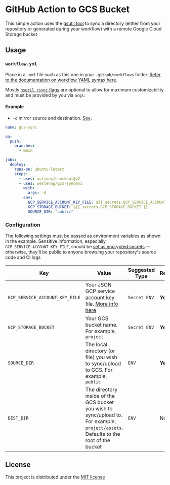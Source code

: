 # GitHub Action to GCS Bucket

This simple action uses the [gsutil tool](https://cloud.google.com/storage/docs/gsutil) to sync a directory (either from your repository or generated during your workflow) with a remote Google Cloud Storage bucket

## Usage

### `workflow.yml`

Place in a `.yml` file such as this one in your `.github/workflows` folder. [Refer to the documentation on workflow YAML syntax here](https://help.github.com/en/articles/workflow-syntax-for-github-actions).

Mostly [`gsutil rsync` flags](https://cloud.google.com/storage/docs/gsutil/commands/rsync) are optional to allow for maximum customizability and must be provided by you via `args:`

#### Example

- `-d` mirror source and destination. [See](https://cloud.google.com/storage/docs/gsutil/commands/rsync#using--d-option-with-caution-to-mirror-source-and-destination).

```yaml
name: gcs-sync

on:
  push:
    branches:
      - main

jobs:
  deploy:
    runs-on: ubuntu-latest
    steps:
      - uses: actions/checkout@v2
      - uses: weslenng/gcs-sync@v1
        with:
          args: -d
        env:
          GCP_SERVICE_ACCOUNT_KEY_FILE: ${{ secrets.GCP_SERVICE_ACCOUNT_KEY_FILE }}
          GCP_STORAGE_BUCKET: ${{ secrets.GCP_STORAGE_BUCKET }}
          SOURCE_DIR: "public"
```

### Configuration

The following settings must be passed as environment variables as shown in the example. Sensitive information, especially `GCP_SERVICE_ACCOUNT_KEY_FILE`, should be [set as encrypted secrets](https://help.github.com/en/articles/virtual-environments-for-github-actions#creating-and-using-secrets-encrypted-variables) — otherwise, they'll be public to anyone browsing your repository's source code and CI logs

| Key | Value | Suggested Type | Required | Default |
| ------------- | ------------- | ------------- | ------------- | ------------- |
| `GCP_SERVICE_ACCOUNT_KEY_FILE` | Your JSON GCP service account key file. [More info here](https://cloud.google.com/storage/docs/authentication/managing-hmackeys) | `Secret ENV` | **Yes** | N/A |
| `GCP_STORAGE_BUCKET` | Your GCS bucket name. For example, `project` | `Secret ENV` | **Yes** | N/A |
| `SOURCE_DIR` | The local directory (or file) you wish to sync/upload to GCS. For example, `public` | `ENV` | **Yes** | N/A |
| `DEST_DIR` | The directory inside of the GCS bucket you wish to sync/upload to. For example, `project/assets`. Defaults to the root of the bucket | `ENV` | No | `/` (root of bucket) |

## License

This project is distributed under the [MIT license](LICENSE)
